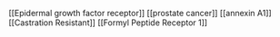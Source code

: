 [[Epidermal growth factor receptor]]
[[prostate cancer]]
[[annexin A1]]
[[Castration Resistant]]
[[Formyl Peptide Receptor 1]]
